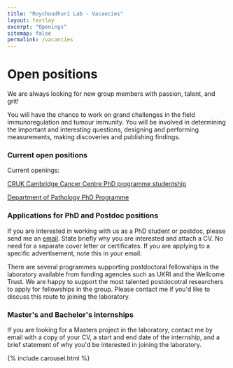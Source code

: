```yaml
---
title: "Roychoudhuri Lab - Vacancies"
layout: textlay
excerpt: "Openings"
sitemap: false
permalink: /vacancies
---
```


# Open positions

We are always looking for new group members with passion, talent, and grit!

You will have the chance to work on grand challenges in the field immunoregulation and tumour immunity. You will be involved in determining the important and interesting questions, designing and performing measurements, making discoveries and publishing findings.

### Current open positions

Current openings:  

[CRUK Cambridge Cancer Centre PhD programme studentship](https://crukcambridgecentre.org.uk/research/programmes/cellular-and-molecular-biology)  

[Department of Pathology PhD Programme](https://www.path.cam.ac.uk/graduate/fully-funded-studentships)  

### Applications for PhD and Postdoc positions
If you are interested in working with us as a PhD student or postdoc, please send me an [email](mailto:rr257@cam.ac.uk). State briefly why you are interested and attach a CV. No need for a separate cover letter or certificates. If you are applying to a specific advertisement, note this in your email.

There are several programmes supporting postdoctoral fellowships in the laboratory available from funding agencies such as UKRI and the Wellcome Trust.  We are happy to support the most talented postdocotral researchers to apply for fellowships in the group. Please contact me if you'd like to discuss this route to joining the laboratory. 

### Master's and Bachelor's internships
If you are looking for a Masters project in the laboratory, contact me by email with a copy of your CV, a start and end date of the internship, and a brief statement of why you'd be interested in joining the laboratory.

{% include carousel.html %}
